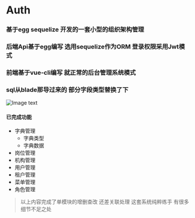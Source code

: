 # Auth 

### 基于egg sequelize 开发的一套小型的组织架构管理

### 后端Api基于egg编写 选用sequelize作为ORM 登录权限采用Jwt模式 
### 前端基于vue-cli编写 就正常的后台管理系统模式
### sql从blade那导过来的 部分字段类型替换了下
![Image text](https://github.com/Tanzhiling/egg-admin/assets/20200517.jpg)


#### 已完成功能
+ 字典管理
  + 字典类型
  + 字典数据
+ 岗位管理
+ 机构管理
+ 用户管理
+ 租户管理
+ 菜单管理
+ 角色管理

>以上内容完成了单模块的增删查改 还差关联处理 这套系统纯粹练手 有很多细节不足之处
